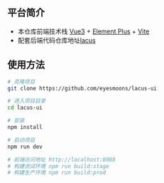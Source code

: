 ## 平台简介
- 本仓库前端技术栈 [Vue3](https://v3.cn.vuejs.org) + [Element Plus](https://element-plus.org/zh-CN) + [Vite](https://cn.vitejs.dev) 
- 配套后端代码仓库地址[lacus](https://github.com/eyesmoons/lacus)

## 使用方法

```bash
# 克隆项目
git clone https://github.com/eyesmoons/lacus-ui

# 进入项目目录
cd lacus-ui

# 安装
npm install

# 启动项目
npm run dev

# 前端访问地址 http://localhost:8080
# 构建测试环境 npm run build:stage
# 构建生产环境 npm run build:prod
```